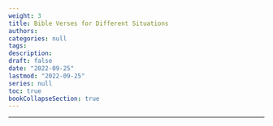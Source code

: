 ```yaml
---
weight: 3
title: Bible Verses for Different Situations
authors:
categories: null
tags:
description: 
draft: false
date: "2022-09-25"
lastmod: "2022-09-25"
series: null
toc: true
bookCollapseSection: true
---
```



<!--more-->
---